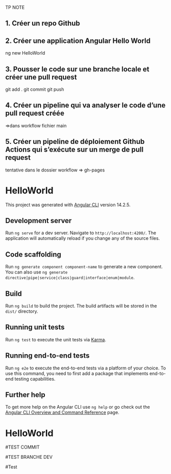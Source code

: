 TP NOTE


## 1. Créer un repo Github

## 2. Créer une application Angular Hello World
ng new HelloWorld

## 3. Pousser le code sur une branche locale et créer une pull request
git add . 
git commit
git push

## 4. Créer un pipeline qui va analyser le code d’une pull request créée
=>dans workflow fichier main

## 5. Créer un pipeline de déploiement Github Actions qui s’exécute sur un merge de pull request
tentative dans le dossier workflow => gh-pages












# HelloWorld

This project was generated with [Angular CLI](https://github.com/angular/angular-cli) version 14.2.5.

## Development server

Run `ng serve` for a dev server. Navigate to `http://localhost:4200/`. The application will automatically reload if you change any of the source files.

## Code scaffolding

Run `ng generate component component-name` to generate a new component. You can also use `ng generate directive|pipe|service|class|guard|interface|enum|module`.

## Build

Run `ng build` to build the project. The build artifacts will be stored in the `dist/` directory.

## Running unit tests

Run `ng test` to execute the unit tests via [Karma](https://karma-runner.github.io).

## Running end-to-end tests

Run `ng e2e` to execute the end-to-end tests via a platform of your choice. To use this command, you need to first add a package that implements end-to-end testing capabilities.

## Further help

To get more help on the Angular CLI use `ng help` or go check out the [Angular CLI Overview and Command Reference](https://angular.io/cli) page.
# HelloWorld


#TEST COMMIT

#TEST BRANCHE DEV

#Test


